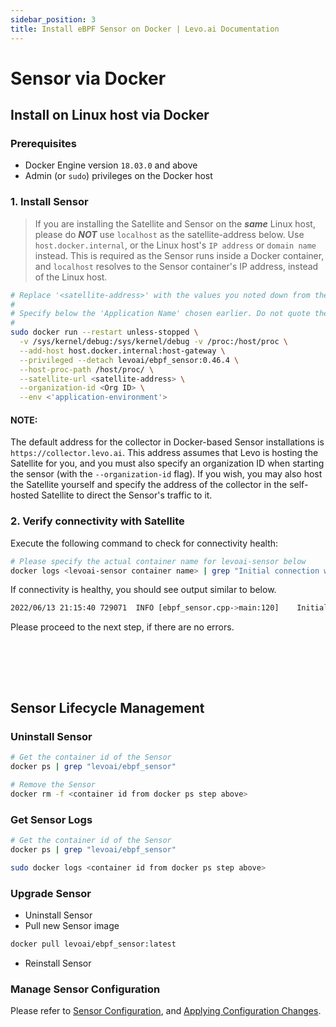 ```yaml
---
sidebar_position: 3
title: Install eBPF Sensor on Docker | Levo.ai Documentation
---
```


# Sensor via Docker

## Install on Linux host via Docker

### Prerequisites
- Docker Engine version `18.03.0` and above
- Admin (or `sudo`) privileges on the Docker host

### 1. Install Sensor

> If you are installing the Satellite and Sensor on the ***same*** Linux host, please do ***NOT*** use `localhost` as the satellite-address below. Use `host.docker.internal`, or the Linux host's `IP address` or `domain name` instead. This is required as the Sensor runs inside a Docker container, and `localhost` resolves to the Sensor container's IP address, instead of the Linux host.

```bash
# Replace '<satellite-address>' with the values you noted down from the Satellite install
#
# Specify below the 'Application Name' chosen earlier. Do not quote the 'Application Name'
#
sudo docker run --restart unless-stopped \
  -v /sys/kernel/debug:/sys/kernel/debug -v /proc:/host/proc \
  --add-host host.docker.internal:host-gateway \
  --privileged --detach levoai/ebpf_sensor:0.46.4 \
  --host-proc-path /host/proc/ \
  --satellite-url <satellite-address> \
  --organization-id <Org ID> \
  --env <'application-environment'>
```

#### NOTE:
The default address for the collector in Docker-based Sensor installations is `https://collector.levo.ai`.
This address assumes that Levo is hosting the Satellite for you, and you must also specify an organization ID when starting the sensor (with the `--organization-id` flag).
If you wish, you may also host the Satellite yourself and specify the address of the collector in the self-hosted Satellite to direct the Sensor's traffic to it.

### 2. Verify connectivity with Satellite
Execute the following command to check for connectivity health:

```bash
# Please specify the actual container name for levoai-sensor below
docker logs <levoai-sensor container name> | grep "Initial connection with Collector"
```
If connectivity is healthy, you should see output similar to below.

```bash
2022/06/13 21:15:40 729071	INFO [ebpf_sensor.cpp->main:120]	Initial connection with Collector was successful.
```

Please proceed to the next step, if there are no errors.

<br></br>
--------------------------------------------------------------

## Sensor Lifecycle Management

### Uninstall Sensor
```bash
# Get the container id of the Sensor
docker ps | grep "levoai/ebpf_sensor"

# Remove the Sensor
docker rm -f <container id from docker ps step above>
```

### Get Sensor Logs
```bash
# Get the container id of the Sensor
docker ps | grep "levoai/ebpf_sensor"

sudo docker logs <container id from docker ps step above>
```

### Upgrade Sensor
- Uninstall Sensor
- Pull new Sensor image
```bash
docker pull levoai/ebpf_sensor:latest
```
- Reinstall Sensor

### Manage Sensor Configuration
Please refer to [Sensor Configuration](/install-traffic-capture-sensors/common-tasks/sensor-configuration.mdx), and [Applying Configuration Changes](/install-traffic-capture-sensors/common-tasks/sensor-configuration.mdx#running-via-docker).

